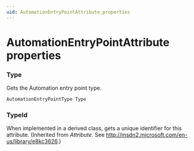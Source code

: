 ```yaml
---
uid: AutomationEntryPointAttribute_properties
---
```


# AutomationEntryPointAttribute properties

### Type

Gets the Automation entry point type.

```txt
AutomationEntryPointType Type
```

### TypeId

When implemented in a derived class, gets a unique identifier for this attribute. (Inherited from *Attribute*. See <http://msdn2.microsoft.com/en-us/library/e8kc3626>.)
